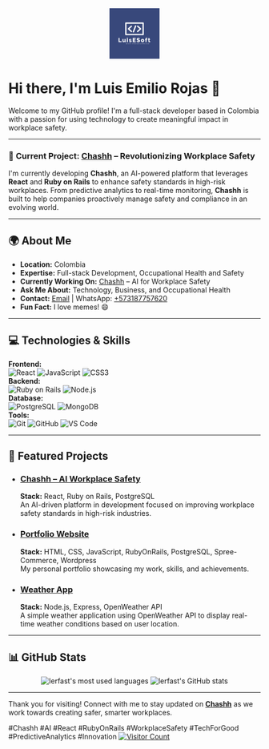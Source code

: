 <div align="center">
  <img src="./luis-logo.png" alt="Luis Emilio Rojas Logo" width="20%" height="auto" />
</div>

# Hi there, I'm Luis Emilio Rojas 👋

  
Welcome to my GitHub profile! I'm a full-stack developer based in Colombia with a passion for using technology to create meaningful impact in workplace safety.

---

### 🚀 **Current Project: [Chashh](https://lerfast.github.io/chashh-landing-page/)** – Revolutionizing Workplace Safety
I'm currently developing **Chashh**, an AI-powered platform that leverages **React** and **Ruby on Rails** to enhance safety standards in high-risk workplaces. From predictive analytics to real-time monitoring, **Chashh** is built to help companies proactively manage safety and compliance in an evolving world.

---

## 🌍 **About Me**
- **Location:** Colombia
- **Expertise:** Full-stack Development, Occupational Health and Safety
- **Currently Working On:** [Chashh](https://lerfast.github.io/chashh-landing-page/) – AI for Workplace Safety
- **Ask Me About:** Technology, Business, and Occupational Health
- **Contact:** [Email](mailto:luisemiliorojas@hotmail.com) | WhatsApp: [+573187757620](https://wa.me/573187757620)
- **Fun Fact:** I love memes! 😄

---

## 💻 **Technologies & Skills**

**Frontend:**  
![React](https://img.shields.io/badge/-React-61DAFB?logo=react&logoColor=white&style=for-the-badge) 
![JavaScript](https://img.shields.io/badge/-JavaScript-F7DF1E?logo=javascript&logoColor=black&style=for-the-badge) 
![CSS3](https://img.shields.io/badge/-CSS3-1572B6?logo=css3&logoColor=white&style=for-the-badge)  
**Backend:**  
![Ruby on Rails](https://img.shields.io/badge/-Ruby%20on%20Rails-CC0000?logo=ruby-on-rails&logoColor=white&style=for-the-badge) 
![Node.js](https://img.shields.io/badge/-Node.js-339933?logo=node.js&logoColor=white&style=for-the-badge)  
**Database:**  
![PostgreSQL](https://img.shields.io/badge/-PostgreSQL-336791?logo=postgresql&logoColor=white&style=for-the-badge) 
![MongoDB](https://img.shields.io/badge/-MongoDB-47A248?logo=mongodb&logoColor=white&style=for-the-badge)  
**Tools:**  
![Git](https://img.shields.io/badge/-Git-F05032?logo=git&logoColor=white&style=for-the-badge) 
![GitHub](https://img.shields.io/badge/-GitHub-181717?logo=github&logoColor=white&style=for-the-badge) 
![VS Code](https://img.shields.io/badge/-VS%20Code-007ACC?logo=visual-studio-code&logoColor=white&style=for-the-badge)

---

## 🌟 **Featured Projects**

- ### [Chashh – AI Workplace Safety](https://lerfast.github.io/chashh-landing-page/)
  **Stack:** React, Ruby on Rails, PostgreSQL  
  An AI-driven platform in development focused on improving workplace safety standards in high-risk industries.

- ### [Portfolio Website](https://lerfast.github.io/Portfolio/)
  **Stack:** HTML, CSS, JavaScript, RubyOnRails, PostgreSQL, Spree-Commerce, Wordpress  
  My personal portfolio showcasing my work, skills, and achievements.

- ### [Weather App](https://github.com/lerfast/weather-app)
  **Stack:** Node.js, Express, OpenWeather API  
  A simple weather application using OpenWeather API to display real-time weather conditions based on user location.

---

## 📊 **GitHub Stats**

<div align="center">
  <img src="https://github-readme-stats.vercel.app/api/top-langs?username=lerfast&show_icons=true&locale=en&layout=compact" alt="lerfast's most used languages" />
  <img src="https://github-readme-stats.vercel.app/api?username=lerfast&show_icons=true&theme=default" alt="lerfast's GitHub stats" />
</div>

---

Thank you for visiting! Connect with me to stay updated on **[Chashh](https://lerfast.github.io/chashh-landing-page/)** as we work towards creating safer, smarter workplaces. 

#Chashh #AI #React #RubyOnRails #WorkplaceSafety #TechForGood #PredictiveAnalytics #Innovation
[![Visitor Count](https://profile-counter.glitch.me/{lerfast}/count.svg)](https://github.com/lerfast)